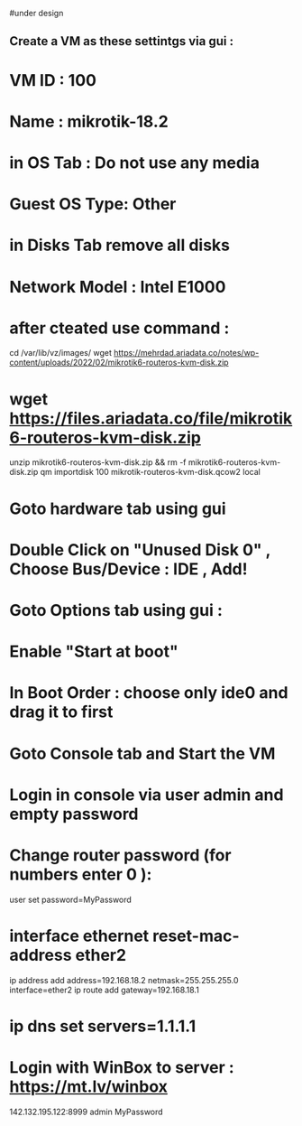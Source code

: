 #under design


## Create a VM as these settintgs via gui :
# VM ID : 100
# Name : mikrotik-18.2
# in OS Tab : Do not use any media
# Guest OS Type: Other
# in Disks Tab remove all disks
# Network Model : Intel E1000
# after cteated use command :
cd /var/lib/vz/images/
wget https://mehrdad.ariadata.co/notes/wp-content/uploads/2022/02/mikrotik6-routeros-kvm-disk.zip
# wget https://files.ariadata.co/file/mikrotik6-routeros-kvm-disk.zip

unzip mikrotik6-routeros-kvm-disk.zip && rm -f mikrotik6-routeros-kvm-disk.zip
qm importdisk 100 mikrotik-routeros-kvm-disk.qcow2 local
# Goto hardware tab using gui
# Double Click on "Unused Disk 0" , Choose Bus/Device : IDE , Add!
# Goto Options tab using gui : 
# Enable "Start at boot"
# In Boot Order : choose only ide0 and drag it to first
# Goto Console tab and Start the VM
# Login in console via user admin and empty password
# Change router password (for numbers enter 0 ):
user set password=MyPassword
# interface ethernet reset-mac-address ether2
ip address add address=192.168.18.2 netmask=255.255.255.0 interface=ether2
ip route add gateway=192.168.18.1
# ip dns set servers=1.1.1.1

# Login with WinBox to server : https://mt.lv/winbox
142.132.195.122:8999
admin
MyPassword